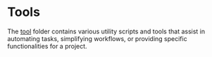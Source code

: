 #  Tools

The [tool](../tools/) folder contains various utility scripts and tools that assist in automating tasks, simplifying workflows, or providing specific functionalities for a project.